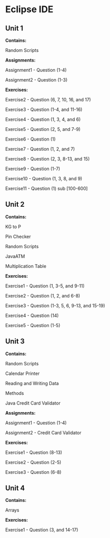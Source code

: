 # **Eclipse IDE**

## Unit 1

**Contains:**

Random Scripts

**Assignments:**

Assignment1 - Question (1-4)

Assignment2 - Question (1-3)

**Exercises:**

Exercise2 - Question (6, 7, 10, 16, and 17)

Exercise3 - Question (1-4, and 11-16)

Exercise4 - Question (1, 3, 4, and 6)

Exercise5 - Question (2, 5, and 7-9)

Exercise6 - Question (1)

Exercise7 - Question (1, 2, and 7)

Exercise8 - Question (2, 3, 8-13, and 15)

Exercise9 - Question (1-7)

Exercise10 - Question (1, 3, 8, and 9)

Exercise11 - Question (1) sub [100-600]

## Unit 2

**Contains:**

KG to P

Pin Checker

Random Scripts

JavaATM

Multiplication Table

**Exercises:**

Exercise1 - Question (1, 3-5, and 9-11)

Exercise2 - Question (1, 2, and 6-8)

Exercise3 - Question (1-3, 5, 6, 9-13, and 15-19)

Exercise4 - Question (14)

Exercise5 - Question (1-5)

## Unit 3

**Contains:**

Random Scripts

Calendar Printer

Reading and Writing Data

Methods

Java Credit Card Validator

**Assignments:**

Assignment1 - Question (1-4)

Assignment2 - Credit Card Validator

**Exercises:**

Exercise1 - Question (8-13) 

Exercise2 - Question (2-5)

Exercise3 - Question (6-8)

## Unit 4

**Contains:**

Arrays

**Exercises:**

Exercise1 - Question (3, and 14-17)